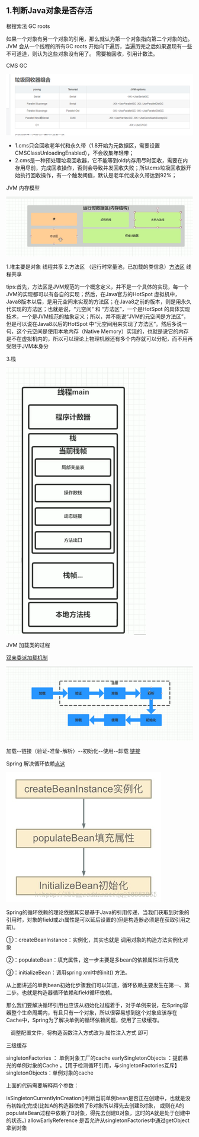 ## 1.判断Java对象是否存活

根搜索法 GC roots

如果一个对象有另一个对象的引用，那么就认为第一个对象指向第二个对象的边。
JVM 会从一个线程的所有GC roots 开始向下遍历，当遍历完之后如果返现有一些不可道道，则认为这些对象没有用了。
需要被回收，引用计数法。

CMS GC

![](img/Snipaste_2020-05-29_14-27-51.png)


* 1.cms只会回收老年代和永久带（1.8开始为元数据区，需要设置CMSClassUnloadingEnabled），不会收集年轻带；
* 2.cms是一种预处理垃圾回收器，它不能等到old内存用尽时回收，需要在内存用尽前，完成回收操作，否则会导致并发回收失败；所以cms垃圾回收器开始执行回收操作，有一个触发阈值，默认是老年代或永久带达到92%；


JVM 内存模型

![](img/jvm.png)

1.堆主要是对象 线程共享
2.方法区 （运行时常量池，已加载的类信息）[方法区](https://www.breakyizhan.com/javamianshiti/2839.html) 线程共享

tips:首先，方法区是JVM规范的一个概念定义，并不是一个具体的实现，每一个JVM的实现都可以有各自的实现；然后，在Java官方的HotSpot 虚拟机中，Java8版本以后，是用元空间来实现的方法区；在Java8之前的版本，则是用永久代实现的方法区；也就是说，“元空间” 和 “方法区”，一个是HotSpot 的具体实现技术，一个是JVM规范的抽象定义；所以，并不能说“JVM的元空间是方法区”，但是可以说在Java8以后的HotSpot 中“元空间用来实现了方法区”。然后多说一句，这个元空间是使用本地内存（Native Memory）实现的，也就是说它的内存是不在虚拟机内的，所以可以理论上物理机器还有多个内存就可以分配，而不用再受限于JVM本身分

3.栈 

![](img/stack.png) 


JVM 加载类的过程

[双亲委派加载机制](https://www.jianshu.com/p/1a20b85668fd)

![](img/classLoad.png)

加载--链接（验证-准备-解析）--初始化--使用--卸载
[链接](https://blog.csdn.net/zhaocuit/article/details/93038538)


Spring 解决循环依赖[点这](https://blog.csdn.net/qq_36381855/article/details/79752689)

![](img/craeteBean.png)

 Spring的循环依赖的理论依据其实是基于Java的引用传递，当我们获取到对象的引用时，对象的field或zh属性是可以延后设置的(但是构造器必须是在获取引用之前)。

①：createBeanInstance：实例化，其实也就是 调用对象的构造方法实例化对象

②：populateBean：填充属性，这一步主要是多bean的依赖属性进行填充

③：initializeBean：调用spring xml中的init() 方法。

从上面讲述的单例bean初始化步骤我们可以知道，循环依赖主要发生在第一、第二步。也就是构造器循环依赖和field循环依赖。

那么我们要解决循环引用也应该从初始化过程着手，对于单例来说，在Spring容器整个生命周期内，有且只有一个对象，所以很容易想到这个对象应该存在Cache中，Spring为了解决单例的循环依赖问题，使用了三级缓存。

  
调整配置文件，将构造函数注入方式改为 属性注入方式 即可
 
 三级缓存

 singletonFactories ： 单例对象工厂的cache 
 earlySingletonObjects ：提前暴光的单例对象的Cache 。【用于检测循环引用，与singletonFactories互斥】
 singletonObjects：单例对象的cache

 上面的代码需要解释两个参数：

isSingletonCurrentlyInCreation()判断当前单例bean是否正在创建中，也就是没有初始化完成(比如A的构造器依赖了B对象所以得先去创建B对象， 或则在A的populateBean过程中依赖了B对象，得先去创建B对象，这时的A就是处于创建中的状态。)
allowEarlyReference 是否允许从singletonFactories中通过getObject拿到对象


